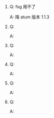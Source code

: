 1. Q: fsg 用不了

   A: 降 atum 版本 1.1.3

2. Q:

   A:

3. Q:

   A:

4. Q:

   A:

5. Q:

   A:

6. Q:

   A:
